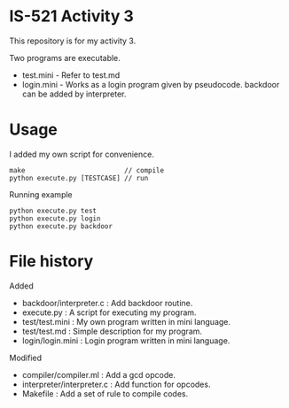 # IS-521 Activity 3

This repository is for my activity 3.

Two programs are executable.

- test.mini  - Refer to test.md
- login.mini - Works as a login program given by pseudocode.
             backdoor can be added by interpreter.

# Usage

I added my own script for convenience.
	
	make 				         // compile
	python execute.py [TESTCASE] // run


Running example

	python execute.py test
	python execute.py login
	python execute.py backdoor

# File history

Added
- backdoor/interpreter.c : Add backdoor routine.
- execute.py 			 : A script for executing my program.
- test/test.mini 		 : My own program written in mini language.
- test/test.md 		     : Simple description for my program.
- login/login.mini  	 : Login program written in mini language.

Modified
- compiler/compiler.ml   : Add a gcd opcode.
- interpreter/interpreter.c : Add function for opcodes.
- Makefile      : Add a set of rule to compile codes.